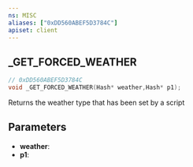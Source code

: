 ```yaml
---
ns: MISC
aliases: ["0xDD560ABEF5D3784C"]
apiset: client
---
```

## _GET_FORCED_WEATHER

```c
// 0xDD560ABEF5D3784C
void _GET_FORCED_WEATHER(Hash* weather,Hash* p1);
```

Returns the weather type that has been set by a script

## Parameters
* **weather**:
* **p1**:



